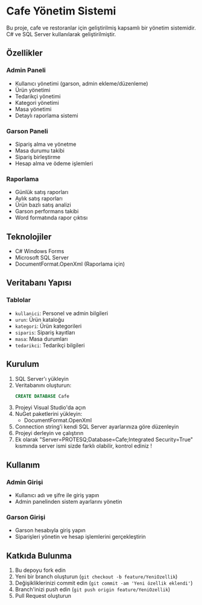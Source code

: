 # Cafe Yönetim Sistemi

Bu proje, cafe ve restoranlar için geliştirilmiş kapsamlı bir yönetim sistemidir. C# ve SQL Server kullanılarak geliştirilmiştir.

## Özellikler

### Admin Paneli
- Kullanıcı yönetimi (garson, admin ekleme/düzenleme)
- Ürün yönetimi
- Tedarikçi yönetimi
- Kategori yönetimi
- Masa yönetimi
- Detaylı raporlama sistemi

### Garson Paneli
- Sipariş alma ve yönetme
- Masa durumu takibi
- Sipariş birleştirme
- Hesap alma ve ödeme işlemleri

### Raporlama
- Günlük satış raporları
- Aylık satış raporları
- Ürün bazlı satış analizi
- Garson performans takibi
- Word formatında rapor çıktısı

## Teknolojiler
- C# Windows Forms
- Microsoft SQL Server
- DocumentFormat.OpenXml (Raporlama için)

## Veritabanı Yapısı

### Tablolar
- `kullanici`: Personel ve admin bilgileri
- `urun`: Ürün kataloğu
- `kategori`: Ürün kategorileri
- `siparis`: Sipariş kayıtları
- `masa`: Masa durumları
- `tedarikci`: Tedarikçi bilgileri

## Kurulum

1. SQL Server'ı yükleyin
2. Veritabanını oluşturun:
   ```sql
   CREATE DATABASE Cafe
   ```
3. Projeyi Visual Studio'da açın
4. NuGet paketlerini yükleyin:
   - DocumentFormat.OpenXml
5. Connection string'i kendi SQL Server ayarlarınıza göre düzenleyin
6. Projeyi derleyin ve çalıştırın
7. Ek olarak  "Server=PROTESQ;Database=Cafe;Integrated Security=True" kısmında server ismi sizde farklı olabilir, kontrol ediniz !

## Kullanım

### Admin Girişi
- Kullanıcı adı ve şifre ile giriş yapın
- Admin panelinden sistem ayarlarını yönetin

### Garson Girişi
- Garson hesabıyla giriş yapın
- Siparişleri yönetin ve hesap işlemlerini gerçekleştirin

## Katkıda Bulunma
1. Bu depoyu fork edin
2. Yeni bir branch oluşturun (`git checkout -b feature/YeniOzellik`)
3. Değişikliklerinizi commit edin (`git commit -am 'Yeni özellik eklendi'`)
4. Branch'inizi push edin (`git push origin feature/YeniOzellik`)
5. Pull Request oluşturun
